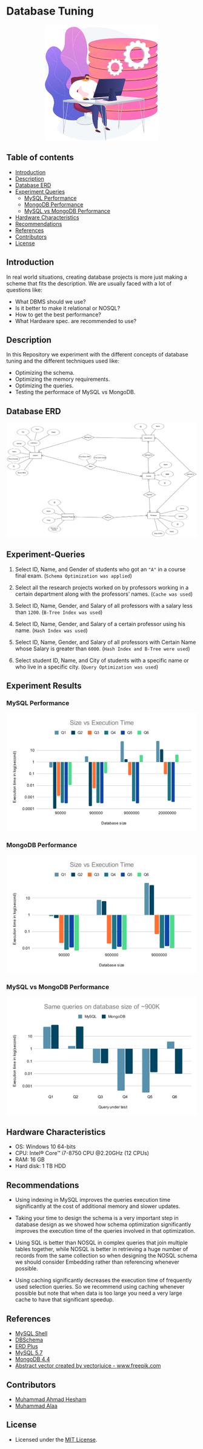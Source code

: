# Database Tuning

<p align="center"> 
  <img src="./images/icon.svg" width="300"/>
</p>

## Table of contents

- [Introduction](#Introduction)
- [Description](#Description)
- [Database ERD](#Database-ERD)
- [Experiment Queries](#Experiment-Queries)
  - [MySQL Performance](#MySQL-Performance)
  - [MongoDB Performance](#MongoDB-Performance)
  - [MySQL vs MongoDB Performance](#MySQL-vs-MongoDB-Performance)
- [Hardware Characteristics](#Hardware-Characteristics)
- [Recommendations](#Recommendations)
- [References](#References)
- [Contributors](#Contributors)
- [License](#License)

## Introduction

In real world situations, creating database projects is more just making a scheme that fits the description. We are usually faced with a lot of questions like:

- What DBMS should we use?
- Is it better to make it relational or NOSQL?
- How to get the best performance?
- What Hardware spec. are recommended to use?

## Description

In this Repository we experiment with the different concepts of database tuning and the different techniques used like:

- Optimizing the schema.
- Optimizing the memory requirements.
- Optimizing the queries.
- Testing the performace of MySQL vs MongoDB.

## Database ERD

![ERD](./images/Optimized_ERD.png)

## Experiment-Queries

1. Select ID, Name, and Gender of students who got an `"A"` in a course final exam. (`Schema Optimization was applied`)

2. Select all the research projects worked on by professors working in a certain department along with the professors’ names. (`Cache was used`)

3. Select ID, Name, Gender, and Salary of all professors with a salary less than `1200`. (`B-Tree Index was used`)

4. Select ID, Name, Gender, and Salary of a certain professor using his name. (`Hash Index was used`)

5. Select ID, Name, Gender, and Salary of all professors with Certain Name whose Salary is greater than `6000`. (`Hash Index and B-Tree were used`)

6. Select student ID, Name, and City of students with a specific name or who live in a specific city. (`Query Optimization was used`)

## Experiment Results

### MySQL Performance

![mysql](./images/mysql_performance.svg)

### MongoDB Performance

![mongo](./images/mongo_performance.svg)

### MySQL vs MongoDB Performance

![mongo-vs-mysql](./images/mongo_vs_mysql_performance.svg)

## Hardware Characteristics

- OS: Windows 10 64-bits
- CPU: Intel® Core™ i7-8750 CPU @2.20GHz (12 CPUs)
- RAM: 16 GB
- Hard disk: 1 TB HDD

## Recommendations

- Using indexing in MySQL improves the queries execution time significantly at the cost of additional memory and slower updates.

- Taking your time to design the schema is a very important step in database design as we showed how schema optimization significantly improves the execution time of the queries involved in that optimization.

- Using SQL is better than NOSQL in complex queries that join multiple tables together, while NOSQL is better in retrieving a huge number of records from the same collection so when designing the NOSQL schema we should consider Embedding rather than referencing whenever possible.

- Using caching significantly decreases the execution time of frequently used selection queries. So we recommend using caching whenever possible but note that when data is too large you need a very large cache to have that significant speedup.


## References

- [MySQL Shell](https://dev.mysql.com/downloads/shell/)
- [DBSchema](https://dbschema.com/)
- [ERD Plus](https://erdplus.com/)
- [MySQL 5.7](https://dev.mysql.com/downloads/mysql/5.7.html)
- [MongoDB 4.4](https://docs.mongodb.com/v4.4/installation/)
- <a href="https://www.freepik.com/vectors/abstract">Abstract vector created by vectorjuice - www.freepik.com</a>

## Contributors

- [Muhammad Ahmad Hesham](https://github.com/Etshawy1)
- [Muhammad Alaa](https://github.com/MuhammeedAlaa)

## License

- Licensed under the [MIT License](./LICENSE).
